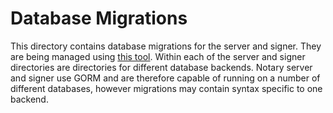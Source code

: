 # Database Migrations

This directory contains database migrations for the server and signer. They
are being managed using [this tool](https://github.com/mattes/migrate).
Within each of the server and signer directories are directories for different
database backends. Notary server and signer use GORM and are therefore 
capable of running on a number of different databases, however migrations
may contain syntax specific to one backend.
